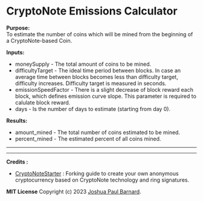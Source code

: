 # CryptoNote Emissions Calculator 

**Purpose:**  
To estimate the number of coins which will be mined from the beginning of a CryptoNote-based Coin.

**Inputs:**
- moneySupply - The total amount of coins to be mined.
- difficultyTarget - The ideal time period between blocks. In case an average time between blocks becomes less than difficulty target, difficulty increases. Difficulty target is measured in seconds.
- emissionSpeedFactor - There is a slight decrease of block reward each block, which defines emission curve slope. This parameter is required to calulate block reward.
- days - Is the number of days to estimate (starting from day 0).

**Results:**
- amount_mined  - The total number of coins estimated to be mined.
- percent_mined - The estimated percent of all coins mined.

________________________________________________________________________________________________________________________________________
________________________________________________________________________________________________________________________________________


**Credits :**

- [CryptoNoteStarter](https://cryptonotestarter.org/inner.html) : Forking guide to create your own anonymous cryptocurrency based on CryptoNote technology and ring signatures.



**MIT License**
Copyright (c) 2023 [Joshua Paul Barnard](https://mit-license.org/).
